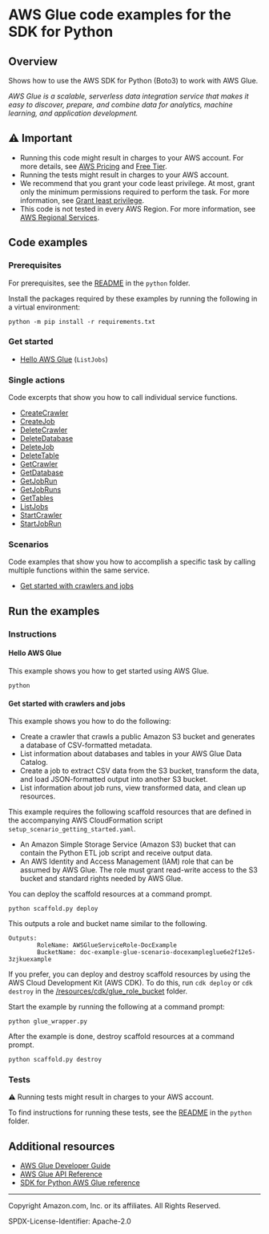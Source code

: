 # AWS Glue code examples for the SDK for Python

## Overview

Shows how to use the AWS SDK for Python (Boto3) to work with AWS Glue.

<!--custom.overview.start-->
<!--custom.overview.end-->

_AWS Glue is a scalable, serverless data integration service that makes it easy to discover, prepare, and combine data for analytics, machine learning, and application development._

## ⚠ Important

* Running this code might result in charges to your AWS account. For more details, see [AWS Pricing](https://aws.amazon.com/pricing/) and [Free Tier](https://aws.amazon.com/free/).
* Running the tests might result in charges to your AWS account.
* We recommend that you grant your code least privilege. At most, grant only the minimum permissions required to perform the task. For more information, see [Grant least privilege](https://docs.aws.amazon.com/IAM/latest/UserGuide/best-practices.html#grant-least-privilege).
* This code is not tested in every AWS Region. For more information, see [AWS Regional Services](https://aws.amazon.com/about-aws/global-infrastructure/regional-product-services).

<!--custom.important.start-->
<!--custom.important.end-->

## Code examples

### Prerequisites

For prerequisites, see the [README](../../README.md#Prerequisites) in the `python` folder.

Install the packages required by these examples by running the following in a virtual environment:

```
python -m pip install -r requirements.txt
```

<!--custom.prerequisites.start-->
<!--custom.prerequisites.end-->

### Get started

- [Hello AWS Glue](hello/hello_glue.py#L4) (`ListJobs`)


### Single actions

Code excerpts that show you how to call individual service functions.

- [CreateCrawler](glue_wrapper.py#L57)
- [CreateJob](glue_wrapper.py#L159)
- [DeleteCrawler](glue_wrapper.py#L367)
- [DeleteDatabase](glue_wrapper.py#L347)
- [DeleteJob](glue_wrapper.py#L305)
- [DeleteTable](glue_wrapper.py#L326)
- [GetCrawler](glue_wrapper.py#L30)
- [GetDatabase](glue_wrapper.py#L113)
- [GetJobRun](glue_wrapper.py#L280)
- [GetJobRuns](glue_wrapper.py#L256)
- [GetTables](glue_wrapper.py#L136)
- [ListJobs](glue_wrapper.py#L235)
- [StartCrawler](glue_wrapper.py#L92)
- [StartJobRun](glue_wrapper.py#L196)

### Scenarios

Code examples that show you how to accomplish a specific task by calling multiple
functions within the same service.

- [Get started with crawlers and jobs](glue_wrapper.py)


<!--custom.examples.start-->
<!--custom.examples.end-->

## Run the examples

### Instructions


<!--custom.instructions.start-->
<!--custom.instructions.end-->

#### Hello AWS Glue

This example shows you how to get started using AWS Glue.

```
python 
```


#### Get started with crawlers and jobs

This example shows you how to do the following:

- Create a crawler that crawls a public Amazon S3 bucket and generates a database of CSV-formatted metadata.
- List information about databases and tables in your AWS Glue Data Catalog.
- Create a job to extract CSV data from the S3 bucket, transform the data, and load JSON-formatted output into another S3 bucket.
- List information about job runs, view transformed data, and clean up resources.

<!--custom.scenario_prereqs.glue_Scenario_GetStartedCrawlersJobs.start-->
This example requires the following scaffold resources that are defined in the
accompanying AWS CloudFormation script `setup_scenario_getting_started.yaml`.

* An Amazon Simple Storage Service (Amazon S3) bucket that can contain the Python ETL 
job script and receive output data.
* An AWS Identity and Access Management (IAM) role that can be assumed by AWS Glue. 
The role must grant read-write access to the S3 bucket and standard rights needed by 
AWS Glue.

You can deploy the scaffold resources at a command prompt.

```
python scaffold.py deploy
```

This outputs a role and bucket name similar to the following.

```
Outputs:
        RoleName: AWSGlueServiceRole-DocExample
        BucketName: doc-example-glue-scenario-docexampleglue6e2f12e5-3zjkuexample
```

If you prefer, you can deploy and destroy scaffold resources by using the AWS Cloud
Development Kit (AWS CDK). To do this, run `cdk deploy` or `cdk destroy` in the
[/resources/cdk/glue_role_bucket](/resources/cdk/glue_role_bucket) folder.
<!--custom.scenario_prereqs.glue_Scenario_GetStartedCrawlersJobs.end-->

Start the example by running the following at a command prompt:

```
python glue_wrapper.py
```


<!--custom.scenarios.glue_Scenario_GetStartedCrawlersJobs.start-->
After the example is done, destroy scaffold resources at a command prompt.

```
python scaffold.py destroy
```
<!--custom.scenarios.glue_Scenario_GetStartedCrawlersJobs.end-->

### Tests

⚠ Running tests might result in charges to your AWS account.


To find instructions for running these tests, see the [README](../../README.md#Tests)
in the `python` folder.



<!--custom.tests.start-->
<!--custom.tests.end-->

## Additional resources

- [AWS Glue Developer Guide](https://docs.aws.amazon.com/glue/latest/dg/what-is-glue.html)
- [AWS Glue API Reference](https://docs.aws.amazon.com/glue/latest/dg/aws-glue-api.html)
- [SDK for Python AWS Glue reference](https://boto3.amazonaws.com/v1/documentation/api/latest/reference/services/glue.html)

<!--custom.resources.start-->
<!--custom.resources.end-->

---

Copyright Amazon.com, Inc. or its affiliates. All Rights Reserved.

SPDX-License-Identifier: Apache-2.0